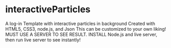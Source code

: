 # interactiveParticles
A log-in Template with interactive particles in background
Created with HTML5, CSS3, node.js, and Json
This can be customized to your own liking!
MUST USE A SERVER TO SEE RESULT. INSTALL Node.js and live server, then run live server to see instantly!

